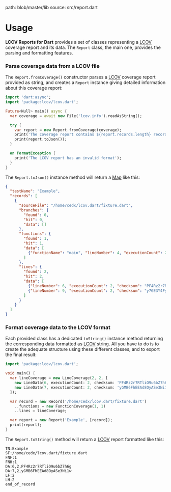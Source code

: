 path: blob/master/lib
source: src/report.dart

# Usage
**LCOV Reports for Dart** provides a set of classes representing a [LCOV](http://ltp.sourceforge.net/coverage/lcov.php) coverage report and its data.
The `Report` class, the main one, provides the parsing and formatting features.

### Parse coverage data from a LCOV file
The `Report.fromCoverage()` constructor parses a [LCOV](http://ltp.sourceforge.net/coverage/lcov.php) coverage report provided as string, and creates a `Report` instance giving detailed information about this coverage report:

```dart
import 'dart:async';
import 'package:lcov/lcov.dart';

Future<Null> main() async {
  var coverage = await new File('lcov.info').readAsString();

  try {
    var report = new Report.fromCoverage(coverage);
    print('The coverage report contains ${report.records.length} records:');
    print(report.toJson());
  }

  on FormatException {
    print('The LCOV report has an invalid format');
  }
}
```

The `Report.toJson()` instance method will return a [Map](https://api.dartlang.org/stable/dart-core/Map-class.html) like this:

```json
{
  "testName": "Example",
  "records": [
    {
      "sourceFile": "/home/cedx/lcov.dart/fixture.dart",
      "branches": {
        "found": 0,
        "hit": 0,
        "data": []
      },
      "functions": {
        "found": 1,
        "hit": 1,
        "data": [
          {"functionName": "main", "lineNumber": 4, "executionCount": 2}
        ]
      },
      "lines": {
        "found": 2,
        "hit": 2,
        "data": [
          {"lineNumber": 6, "executionCount": 2, "checksum": "PF4Rz2r7RTliO9u6bZ7h6g"},
          {"lineNumber": 9, "executionCount": 2, "checksum": "y7GE3Y4FyXCeXcrtqgSVzw"}
        ]
      }
    }
  ]
}
```

### Format coverage data to the LCOV format
Each provided class has a dedicated `toString()` instance method returning the corresponding data formatted as [LCOV](http://ltp.sourceforge.net/coverage/lcov.php) string.
All you have to do is to create the adequate structure using these different classes, and to export the final result:

```dart
import 'package:lcov/lcov.dart';

void main() {
  var lineCoverage = new LineCoverage(2, 2, [
    new LineData(6, executionCount: 2, checksum: 'PF4Rz2r7RTliO9u6bZ7h6g'),
    new LineData(7, executionCount: 2, checksum: 'yGMB6FhEEAd8OyASe3Ni1w')
  ]);

  var record = new Record('/home/cedx/lcov.dart/fixture.dart')
    ..functions = new FunctionCoverage(1, 1)
    ..lines = lineCoverage;

  var report = new Report('Example', [record]);
  print(report);
}
```

The `Report.toString()` method will return a [LCOV](http://ltp.sourceforge.net/coverage/lcov.php) report formatted like this:

```
TN:Example
SF:/home/cedx/lcov.dart/fixture.dart
FNF:1
FNH:1
DA:6,2,PF4Rz2r7RTliO9u6bZ7h6g
DA:7,2,yGMB6FhEEAd8OyASe3Ni1w
LF:2
LH:2
end_of_record
```
